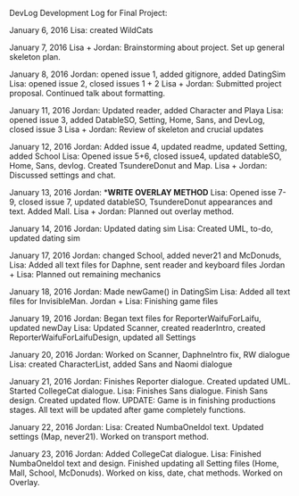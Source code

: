 DevLog
Development Log for Final Project:

January 6, 2016
  Lisa: created WildCats
  
January 7, 2016
  Lisa + Jordan: Brainstorming about project. Set up general skeleton plan. 

January 8, 2016
  Jordan: opened issue 1, added gitignore, added DatingSim
  Lisa: opened issue 2, closed issues 1 + 2
  Lisa + Jordan: Submitted project proposal. Continued talk about formatting.

January 11, 2016
  Jordan: Updated reader, added Character and Playa
  Lisa: opened issue 3, added DatableSO, Setting, Home, Sans, and DevLog, closed issue 3
  Lisa + Jordan: Review of skeleton and crucial updates
  
January 12, 2016
  Jordan: Added issue 4, updated readme, updated Setting, added School
  Lisa: Opened issue 5+6, closed issue4, updated datableSO, Home, Sans, devlog. Created TsundereDonut and Map.
  Lisa + Jordan: Discussed settings and chat. 
   
January 13, 2016
  Jordan: *****WRITE OVERLAY METHOD****
  Lisa: Opened isse 7-9, closed issue 7, updated datableSO, TsundereDonut appearances and text. Added Mall.
  Lisa + Jordan: Planned out overlay method.
  
January 14, 2016
  Jordan: Updated dating sim
  Lisa: Created UML, to-do, updated dating sim
  
January 17, 2016
  Jordan: changed School, added never21 and McDonuds, 
  Lisa: Added all text files for Daphne, sent reader and keyboard files
  Jordan + Lisa: Planned out remaining mechanics
  
January 18, 2016
  Jordan: Made newGame() in DatingSim
  Lisa: Added all text files for InvisibleMan.
  Jordan + Lisa: Finishing game files

January 19, 2016
  Jordan: Began text files for ReporterWaifuForLaifu, updated newDay
  Lisa: Updated Scanner, created readerIntro, created ReporterWaifuForLaifuDesign, updated all Settings
  
January 20, 2016
  Jordan: Worked on Scanner, DaphneIntro fix, RW dialogue
  Lisa: created CharacterList, added Sans and Naomi dialogue
  
January 21, 2016
  Jordan: Finishes Reporter dialogue. Created updated UML. Started CollegeCat dialogue.
  Lisa: Finishes Sans dialogue. Finish Sans design. Created updated flow.
  UPDATE: Game is in finishing productions stages. All text will be updated after game completely functions.
  
January 22, 2016
  Jordan:
  Lisa: Created NumbaOneIdol text. Updated settings (Map, never21). Worked on transport method.
  
January 23, 2016
  Jordan: Added CollegeCat dialogue.
  Lisa: Finished NumbaOneIdol text and design. Finished updating all Setting files (Home, Mall, School, McDonuds). Worked on kiss, date, chat methods. Worked on Overlay.
  
  
